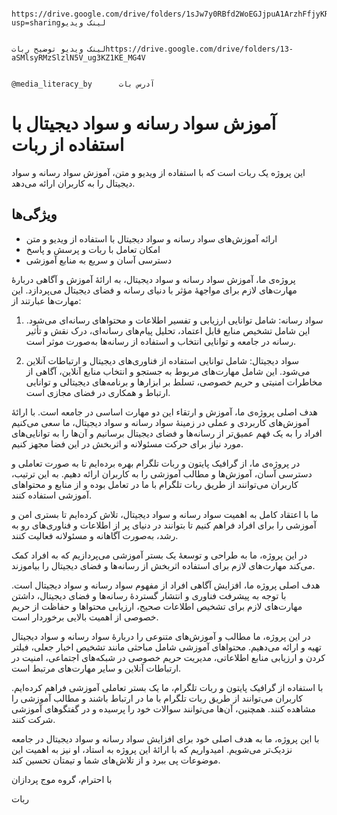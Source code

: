                                                                                                             https://drive.google.com/drive/folders/1sJw7y0RBfd2WoEGJjpuA1ArzhFfjyKRq?usp=sharingلینک ویدیو
  
                                                                                                         لینک ویدیو توضیح رباتhttps://drive.google.com/drive/folders/13-aSMlsyRMzSlzlN5V_ug3KZ1KE_MG4V
                                                                                                         
                                                                                                         @media_literacy_by      آدرس بات








# آموزش سواد رسانه و سواد دیجیتال با استفاده از ربات

این پروژه یک ربات است که با استفاده از ویدیو و متن، آموزش سواد رسانه و سواد دیجیتال را به کاربران ارائه می‌دهد.

## ویژگی‌ها

- ارائه آموزش‌های سواد رسانه و سواد دیجیتال با استفاده از ویدیو و متن
- امکان تعامل با ربات و پرسش و پاسخ
- دسترسی آسان و سریع به منابع آموزشی

پروژه‌ی ما، آموزش سواد رسانه و سواد دیجیتال، به ارائهٔ آموزش و آگاهی دربارهٔ مهارت‌های لازم برای مواجههٔ مؤثر با دنیای رسانه و فضای دیجیتال می‌پردازد. این مهارت‌ها عبارتند از:

1. سواد رسانه: شامل توانایی ارزیابی و تفسیر اطلاعات و محتواهای رسانه‌ای می‌شود. این شامل تشخیص منابع قابل اعتماد، تحلیل پیام‌های رسانه‌ای، درک نقش و تأثیر رسانه در جامعه و توانایی انتخاب و استفاده از رسانه‌ها به‌صورت موثر است.

2. سواد دیجیتال: شامل توانایی استفاده از فناوری‌های دیجیتال و ارتباطات آنلاین می‌شود. این شامل مهارت‌های مربوط به جستجو و انتخاب منابع آنلاین، آگاهی از مخاطرات امنیتی و حریم خصوصی، تسلط بر ابزارها و برنامه‌های دیجیتالی و توانایی ارتباط و همکاری در فضای مجازی است.

هدف اصلی پروژه‌ی ما، آموزش و ارتقاء این دو مهارت اساسی در جامعه است. با ارائهٔ آموزش‌های کاربردی و عملی در زمینهٔ سواد رسانه و سواد دیجیتال، ما سعی می‌کنیم افراد را به یک فهم عمیق‌تر از رسانه‌ها و فضای دیجیتال برسانیم و آن‌ها را به توانایی‌های مورد نیاز برای حرکت مسئولانه و اثربخش در این فضا مجهز کنیم.

در پروژه‌ی ما، از گرافیک پایتون و ربات تلگرام بهره برده‌ایم تا به صورت تعاملی و دسترسی آسان، آموزش‌ها و مطالب آموزشی را به کاربران ارائه دهیم. به این ترتیب، کاربران می‌توانند از طریق ربات تلگرام با ما در تعامل بوده و از منابع و محتواهای آموزشی استفاده کنند.

ما با اعتقاد کامل به اهمیت سواد رسانه و سواد دیجیتال، تلاش کرده‌ایم تا بستری امن و آموزشی را برای افراد فراهم کنیم تا بتوانند در دنیای پر از اطلاعات و فناوری‌های رو به رشد، به‌صورت آگاهانه و مسئولانه فعالیت کنند.

در این پروژه، ما به طراحی و توسعهٔ یک بستر آموزشی می‌پردازیم که به افراد کمک می‌کند مهارت‌های لازم برای استفاده اثربخش از رسانه‌ها و فضای دیجیتال را بیاموزند.

هدف اصلی پروژه ما، افزایش آگاهی افراد از مفهوم سواد رسانه و سواد دیجیتال است. با توجه به پیشرفت فناوری و انتشار گستردهٔ رسانه‌ها و فضای دیجیتال، داشتن مهارت‌های لازم برای تشخیص اطلاعات صحیح، ارزیابی محتواها و حفاظت از حریم خصوصی از اهمیت بالایی برخوردار است.

در این پروژه، ما مطالب و آموزش‌های متنوعی را دربارهٔ سواد رسانه و سواد دیجیتال تهیه و ارائه می‌دهیم. محتواهای آموزشی شامل مباحثی مانند تشخیص اخبار جعلی، فیلتر کردن و ارزیابی منابع اطلاعاتی، مدیریت حریم خصوصی در شبکه‌های اجتماعی، امنیت در ارتباطات آنلاین و سایر مهارت‌های مرتبط است.

با استفاده از گرافیک پایتون و ربات تلگرام، ما یک بستر تعاملی آموزشی فراهم کرده‌ایم. کاربران می‌توانند از طریق ربات تلگرام با ما در ارتباط باشند و مطالب آموزشی را مشاهده کنند. همچنین، آن‌ها می‌توانند سوالات خود را پرسیده و در گفتگوهای آموزشی شرکت کنند.

با این پروژه، ما به هدف اصلی خود برای افزایش سواد رسانه و سواد دیجیتال در جامعه نزدیک‌تر می‌شویم. امیدواریم که با ارائهٔ این پروژه به استاد، او نیز به اهمیت این موضوعات پی ببرد و از تلاش‌های شما و تیمتان تحسین کند.

با احترام،
گروه موج پردازان
                                                                                                         
                                                                                                         
                                                                                                         
                                                                                                         
                                                                                                         
                                                                                                         
 ربات
                                                                                                  

